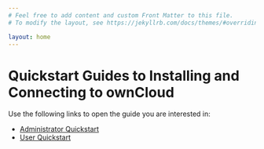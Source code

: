 ```yaml
---
# Feel free to add content and custom Front Matter to this file.
# To modify the layout, see https://jekyllrb.com/docs/themes/#overriding-theme-defaults

layout: home
---
```

# Quickstart Guides to Installing and Connecting to ownCloud
Use the following links to open the guide you are interested in:

- [Administrator Quickstart](ownCloud_server_quickstart.html)
- [User Quickstart](ownCloud_client_quickstart.md)

